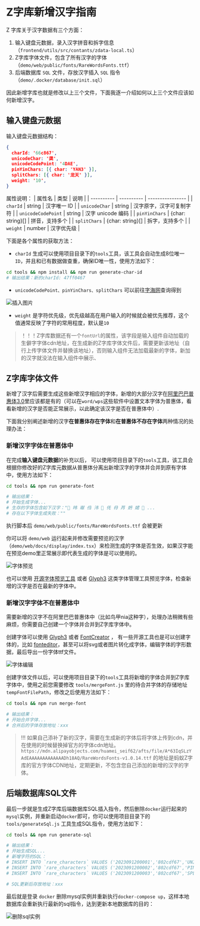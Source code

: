 # Z字库新增汉字指南

Z 字库关于汉字数据有三个方面：

1. 输入键盘元数据，录入汉字拼音和拆字信息 （`frontend/utils/src/contants/zdata-local.ts`）
2. Z字库字体文件，包含了所有汉字的字体 （`demo/web/public/fonts/RareWordsFonts.ttf`）
3. 后端数据库 `SQL` 文件，存放汉字插入 `SQL` 指令 （`demo/.docker/database/init.sql`）

因此新增字库也就是修改以上三个文件，下面我逐一介绍如何以上三个文件应该如何新增汉字。

## 输入键盘元数据

输入键盘元数据结构：

```json
{
  charId: '66c867',
  unicodeChar: '䶮',
  unicodeCodePoint: '4DAE',
  pinYinChars: [{ char: 'YAN3' }],
  splitChars: [{ char: '龙天' }],
  weight: '10',
}
```

属性说明：
| 属性名 | 类型 | 说明 |
| ---------- | ---------- | ---------------- |
| `charId` | string | 汉字唯一 ID |
| `unicodeChar` | string | 汉字原字，汉字可复制字符 |
| `unicodeCodePoint` | string | 汉字 unicode 编码 |
| `pinYinChars` | {char: string}[] | 拼音，支持多个 |
| `splitChars` | {char: string}[] | 拆字，支持多个 |
| `weight` | number | 汉字优先级 |

下面是各个属性的获取方法：

+ `charId` 生成可以使用项目目录下的`tools`工具，该工具会自动生成8位唯一`ID`，并且和已有数据做查重，确保ID唯一性，使用方法如下：

```bash
cd tools && npm install && npm run generate-char-id
# 输出结果：新的charId: 47ff0467
```
+ `unicodeCodePoint、pinYinChars、splitChars` 可以前往[字海网](http://www.yedict.com/)查询得到

![插入图片](https://mdn.alipayobjects.com/huamei_2fq7mt/afts/img/A*0zzHTqBj1xMAAAAAAAAAAAAADh58AQ/original)

+ `weight` 是字符优先级，优先级越高在用户输入的时候就会被优先推荐，这个值通常反映了字符的常用程度，默认是`10`


> ！！！Z字库数据还有一个`fontUrl`的属性，该字段是输入组件自动加载的生僻字字体cdn地址，在生成新的Z字库字体文件后，需要更新该地址（自行上传字体文件并替换该地址），否则输入组件无法加载最新的字体，新加的汉字就没法在输入组件中展示、

## Z字库字体文件
新增了汉字后需要生成这些新增汉字相应的字体，新增的大部分汉字在[阿里巴巴普惠体3.0](https://fonts.alibabagroup.com/#/font)里应该都是有的（可以在`word/wps`这些软件中设置文本字体为普惠体，看看新增的汉字是否能正常展示，以此确定该汉字是否在普惠体中）.

下面我分别阐述新增的汉字**在普惠体存在字体**和**在普惠体不存在字体**两种情况的处理办法：

### 新增汉字字体在普惠体中
在完成**输入键盘元数据**的补充以后， 可以使用项目目录下的`tools`工具，该工具会根据你修改好的Z字库元数据从普惠体分离出新增汉字的字体并合并到原有字体中，使用方法如下：
```bash
cd tools && npm run generate-font

# 输出结果：
# 开始生成字体...
# 生存的字体包含如下汉字："𮧵 𬀩 𤩽 㑇 𣲗 𰵞 𠇔 冄 䒟 𡛓 𡝗 𪻐 ...
# 存在以下字体生成失败：""
```
执行脚本后 `demo/web/public/fonts/RareWordsFonts.ttf` 会被更新

你可以将 `demo/web` 运行起来并修改需要预览的汉字（`demo/web/docs/display/index.tsx`）来检测生成的字体是否生效，如果汉字能在预览demo里正常展示即代表生成的字体是可以使用的。

![字体预览](https://mdn.alipayobjects.com/huamei_2fq7mt/afts/img/A*pGqiQq6I6j4AAAAAAAAAAAAADh58AQ/original)

也可以使用 [开源字体预览工具](http://blog.luckly-mjw.cn/tool-show/iconfont-preview/index.html) 或者 [Glyph3](https://glyphsapp.com/buy) 这类字体管理工具预览字体，检查新增的汉字是否在最新的字体中。


### 新增汉字字体不在普惠体中
需要新增的汉字不在阿里巴巴普惠体中（比如鸟甲nia这种字），处理办法稍微有些麻烦，你需要自己创建一个字体并合并到Z字库字体中。

创建字体可以使用 [Glyph3](https://glyphsapp.com/buy) 或者 [FontCreator](https://www.high-logic.com/font-editor/fontcreator) ，
有一些开源工具也是可以创建字体的，比如 [fonteditor](https://github.com/ecomfe/fonteditor)，甚至可以将svg或者图片转化成字体，编辑字体的字形数据，最后导出一份字体ttf文件。

![字体编辑](https://mdn.alipayobjects.com/huamei_2fq7mt/afts/img/A*PU60TpUkjg8AAAAAAAAAAAAADh58AQ/original)

创建字体文件以后，可以使用项目目录下的`tools`工具将新增的字体合并到Z字库字体中，使用之前您需要修改 `tools/mergeFont.js` 里的待合并字体的存储地址 `tempFontFilePath`，修改之后使用方法如下：
```bash
cd tools && npm run merge-font

# 输出结果：
# 开始合并字体...
# 合并后的字体存放地址：xxx
```

> !!! 如果自己添补了新的汉字，需要在生成新的字体后将字体上传到cdn，并在使用的时候替换掉官方的字体cdn地址。
> `https://mdn.alipayobjects.com/huamei_seif62/afts/file/A*63IqSLzYAdEAAAAAAAAAAAAADh18AQ/RareWordsFonts-v1.0.14.ttf` 的地址是蚂蚁Z字库的官方字体CDN地址，定期更新，不包含您自己添加的新增的汉字的字体。

## 后端数据库SQL文件

最后一步就是生成Z字库后端数据库SQL插入指令，然后删除`docker`运行起来的`mysql`实例，并重新启动`docker`即可，你可以使用项目目录下的 `tools/generateSql.js` 工具生成SQL指令，使用方法如下：
```bash
cd tools && npm run generate-sql

# 输出结果：
# 开始生成SQL...
# 新增字符的SQL：
# INSERT INTO `rare_characters` VALUES ('2023091200001','802cdf67','UNICODE','𫰠','2BC20','undefined','','','','10','"{""ncr_code_hex"":""2BC20""}"',2023-09-12 16:19:38.975,2023-09-12 16:19:38.975);
# INSERT INTO `rare_characters` VALUES ('2023091200002','802cdf67','PINYIN','DANG','','','1','','','10','',2023-09-12 16:19:38.975,2023-09-12 16:19:38.975);
# INSERT INTO `rare_characters` VALUES ('2023091200003','802cdf67','SPLIT','女当','','','','','','10','',2023-09-12 16:19:38.975,2023-09-12 16:19:38.975);

# SQL更新后存放地址：xxx
```

最后就是登录 `docker` 删除mysql实例并重新执行`docker-compose up`，这样本地数据库会重新执行最新的sql指令，达到更新本地数据库的目的：

![删除sql实例](https://mdn.alipayobjects.com/huamei_seif62/afts/img/A*BBwfTrquJXAAAAAAAAAAAAAADh18AQ/original)
